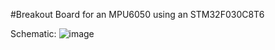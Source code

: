#Breakout Board for an MPU6050 using an STM32F030C8T6 

Schematic: 
![image](https://user-images.githubusercontent.com/96893649/147796721-25a2bc08-be76-46c5-b870-8f8467262c9c.png)
